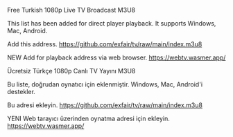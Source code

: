 Free Turkish 1080p Live TV Broadcast M3U8

This list has been added for direct player playback. It supports Windows, Mac, Android.

Add this address. https://github.com/exfair/tv/raw/main/index.m3u8

NEW Add for playback address via web browser. https://webtv.wasmer.app/

Ücretsiz Türkçe 1080p Canlı TV Yayını M3U8

Bu liste, doğrudan oynatıcı için eklenmiştir. Windows, Mac, Android'i destekler.

Bu adresi ekleyin. https://github.com/exfair/tv/raw/main/index.m3u8

YENI Web tarayıcı üzerinden oynatma adresi için ekleyin. https://webtv.wasmer.app/
